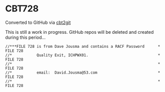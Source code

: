 # CBT728
Converted to GitHub via [cbt2git](https://github.com/wizardofzos/cbt2git)

This is still a work in progress. GitHub repos will be deleted and created during this period...

```
//***FILE 728 is from Dave Jousma and contains a RACF Password      *   FILE 728
//*           Quality Exit, ICHPWX01.                               *   FILE 728
//*                                                                 *   FILE 728
//*           email:  David.Jousma@53.com                           *   FILE 728
//*                                                                 *   FILE 728
```
